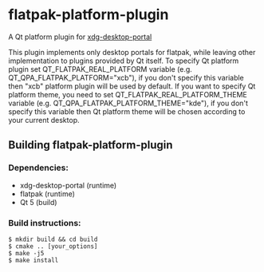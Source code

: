 # flatpak-platform-plugin

A Qt platform plugin for [xdg-desktop-portal](http://github.com/flatpak/xdg-desktop-portal)

This plugin implements only desktop portals for flatpak, while leaving other implementation
to plugins provided by Qt itself. To specify Qt platform plugin set QT_FLATPAK_REAL_PLATFORM
variable (e.g. QT_QPA_FLATPAK_PLATFORM="xcb"), if you don't specify this variable then "xcb"
platform plugin will be used by default. If you want to specify Qt platform theme, you need to
set QT_FLATPAK_REAL_PLATFORM_THEME variable (e.g. QT_QPA_FLATPAK_PLATFORM_THEME="kde"), if you
don't specify this variable then Qt platform theme will be chosen according to your current desktop.

## Building flatpak-platform-plugin

### Dependencies:
 - xdg-desktop-portal (runtime)
 - flatpak (runtime)
 - Qt 5 (build)

### Build instructions:
```
$ mkdir build && cd build
$ cmake .. [your_options]
$ make -j5
$ make install
```
